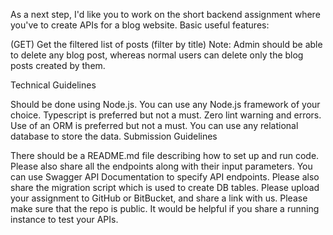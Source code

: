 As a next step, I'd like you to work on the short backend assignment where you've to create APIs for a blog website.
Basic useful features:

<!-- _User Login and signup _ -->
<!-- Admin Login -->

<!-- (GET) GET All blog posts (only the titles and author) -->

<!-- (GET) GET details of the single blog post (title + author + content) -->

<!-- (POST) Create a new blog post -->

<!-- (PUT) Update an existing blog post -->

<!-- (DELETE) Delete an existing blog post -->

(GET) Get the filtered list of posts (filter by title)
Note: Admin should be able to delete any blog post, whereas normal users can delete only the blog posts created by them.

Technical Guidelines

Should be done using Node.js.
You can use any Node.js framework of your choice.
Typescript is preferred but not a must.
Zero lint warning and errors.
Use of an ORM is preferred but not a must.
You can use any relational database to store the data.
Submission Guidelines

There should be a README.md file describing how to set up and run code.
Please also share all the endpoints along with their input parameters.
You can use Swagger API Documentation to specify API endpoints.
Please also share the migration script which is used to create DB tables.
Please upload your assignment to GitHub or BitBucket, and share a link with us. Please make sure that the repo is public.
It would be helpful if you share a running instance to test your APIs.

